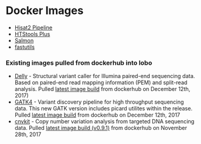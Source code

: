 # Docker Images 
* [Hisat2 Pipeline](https://github.com/mcfonseca-lab/docker/tree/master/hisat2pipeline)
* [HTStools Plus](https://github.com/mcfonseca-lab/docker/tree/master/htstools_plus)
* [Salmon](https://github.com/mcfonseca-lab/docker/tree/master/salmon)
* [fastutils](https://github.com/mcfonseca-lab/docker/tree/master/fastutils)

### Existing images pulled from dockerhub into lobo

* [Delly](https://github.com/dellytools/delly) - Structural variant caller for Illumina paired-end sequencing data. Based on paired-end read mapping information (PEM) and split-read analysis. Pulled [latest image build](https://hub.docker.com/r/dellytools/delly/) from dockerhub on December 12th, 2017)
* [GATK4](https://github.com/broadinstitute/gatk) - Variant discovery pipeline for high throughput sequencing data. This new GATK version includes picard utilites within the release.  Pulled [latest image build](https://hub.docker.com/r/broadinstitute/gatk/) from dockerhub on December 12th, 2017
* [cnvkit](https://github.com/etal/cnvkit) - Copy number variation analysis from targeted DNA sequencing data. Pulled [latest image build (v0.9.1)](https://hub.docker.com/r/etal/cnvkit/) from dockerhub on November 28th, 2017
